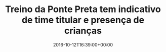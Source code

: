 ---
layout: post
title: "Treino da Ponte Preta tem indicativo de time titular e presença de crianças "
date: 2016-10-12T16:39:00+00:00
external_link: "http://globoesporte.globo.com/sp/campinas-e-regiao/futebol/times/ponte-preta/noticia/2016/10/treino-da-ponte-preta-tem-indicativo-de-time-titular-e-presenca-de-criancas.html"
categories: news globo.com
---
